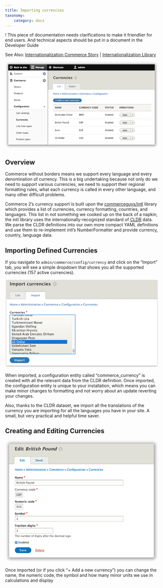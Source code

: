 ```yaml
---
title: Importing currencies
taxonomy:
    category: docs
---
```


! This piece of documentation needs clarifications to make it friendlier for end users. And technical aspects should be put in a document in the Developer Guide

See Also: [Internationalization Commerce Story] | [Internationalization Library]

![Currency Landing Page](currency-landingpage.png)

## Overview

Commerce without borders means we support every language and every
denomination of currency. This is a big undertaking because not only do
we need to support various currencies, we need to support their regional
formatting rules, what each currency is called in every other language,
and many other difficult problems.

Commerce 2’s currency support is built upon the [commerceguys/intl]
library which provides a list of currencies, currency formatting,
countries, and languages. This list in not something we cooked up on the
back of a napkin, the intl library uses the internationally-recognized
standard of [CLDR] data. We parse the CLDR definitions into our own
more compact YAML definitions and use them to re-implement intl’s
NumberFormatter and provide currency, country, language data.

## Importing Defined Currencies

If you navigate to `admin/commerce/config/currency` and click on the
“Import” tab, you will see a simple dropdown that shows you all the
supported currencies (157 active currencies).

![Importing currency](currency-import2.png)

When imported, a configuration entity called “commerce_currency” is
created with all the relevant data from the CLDR definition. Once
imported, the configuration entity is unique to your installation, which
means you can make minor changes to formatting and not worry about an
update reverting your changes.

Also, thanks to the CLDR dataset, we import all the translations of the
currency you are importing for all the languages you have in your site.
A small, but very practical and helpful time saver.

## Creating and Editing Currencies

![Editing a currency](currency-edit.png)

Once imported (or if you click “+ Add a new currency”) you can change
the name, the numeric code, the symbol and how many minor units we use
in calculations and display

[Internationalization Commerce Story]: https://drupalcommerce.org/blog/15916/commerce-2x-stories-internationalization
[Internationalization Library]: https://github.com/commerceguys/intl
[commerceguys/intl]: https://github.com/commerceguys/intl
[CLDR]: http://cldr.unicode.org/

